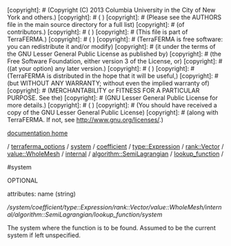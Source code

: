 [copyright]: # (Copyright (C) 2013 Columbia University in the City of New York and others.)
[copyright]: # ( )
[copyright]: # (Please see the AUTHORS file in the main source directory for a full list)
[copyright]: # (of contributors.)
[copyright]: # ( )
[copyright]: # (This file is part of TerraFERMA.)
[copyright]: # ( )
[copyright]: # (TerraFERMA is free software: you can redistribute it and/or modify)
[copyright]: # (it under the terms of the GNU Lesser General Public License as published by)
[copyright]: # (the Free Software Foundation, either version 3 of the License, or)
[copyright]: # ((at your option) any later version.)
[copyright]: # ( )
[copyright]: # (TerraFERMA is distributed in the hope that it will be useful,)
[copyright]: # (but WITHOUT ANY WARRANTY; without even the implied warranty of)
[copyright]: # (MERCHANTABILITY or FITNESS FOR A PARTICULAR PURPOSE. See the)
[copyright]: # (GNU Lesser General Public License for more details.)
[copyright]: # ( )
[copyright]: # (You should have received a copy of the GNU Lesser General Public License)
[copyright]: # (along with TerraFERMA. If not, see <http://www.gnu.org/licenses/>.)

[documentation home](Documentation)

/ [terraferma_options](../../../../../../../../../terraferma_options.md) / [system](../../../../../../../../system.md) / [coefficient](../../../../../../../coefficient.md) / [type::Expression](../../../../../../type__Expression.md) / [rank::Vector](../../../../../rank__Vector.md) / [value::WholeMesh](../../../../value__WholeMesh.md) / [internal](../../../internal.md) / [algorithm::SemiLagrangian](../../algorithm__SemiLagrangian.md) / [lookup_function](../lookup_function.md) /

#system

OPTIONAL 

attributes: name (string) 

*/system/coefficient/type::Expression/rank::Vector/value::WholeMesh/internal/algorithm::SemiLagrangian/lookup_function/system*

The system where the function is to be found.
Assumed to be the current system if left unspecified.

[autogenerated]: # (This file was automatically generated from the schema file:/home/cwilson/repos/github/TerraFERMA/TerraFERMA/buckettools/schemas/function.rng.)

